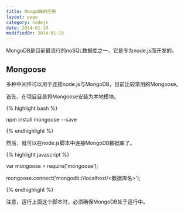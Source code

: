 ```yaml
---
title: MongoDB的应用
layout: page
category: nodejs
date: 2014-01-19
modifiedOn: 2014-01-19
---
```


MongoDB是目前最流行的noSQL数据库之一，它是专为node.js而开发的。

## Mongoose

多种中间件可以用于连接node.js与MongoDB，目前比较常用的Mongoose。

首先，在项目目录将Mongoose安装为本地模块。

{% highlight bash %}

npm install mongoose --save

{% endhighlight %}

然后，就可以在node.js脚本中连接MongoDB数据库了。

{% highlight javascript %}

var mongoose = require('mongoose');

mongoose.connect('mongodb://localhost/<数据库名>');

{% endhighlight %}

注意，运行上面这个脚本时，必须确保MongoDB处于运行中。
